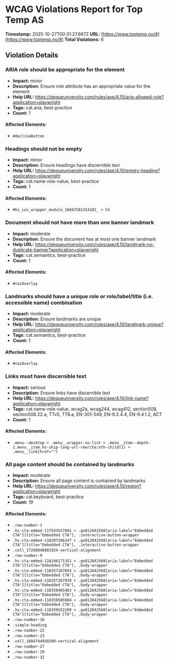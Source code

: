 # WCAG Violations Report for Top Temp AS

**Timestamp:** 2025-10-27T00:31:27.667Z
**URL:** [https://www.toptemp.no/#](https://www.toptemp.no/#)
**Total Violations:** 6

## Violation Details

### ARIA role should be appropriate for the element

- **Impact:** minor
- **Description:** Ensure role attribute has an appropriate value for the element
- **Help URL:** https://dequeuniversity.com/rules/axe/4.10/aria-allowed-role?application=playwright
- **Tags:** cat.aria, best-practice
- **Count:** 1

#### Affected Elements:

- `#declineButton`

### Headings should not be empty

- **Impact:** minor
- **Description:** Ensure headings have discernible text
- **Help URL:** https://dequeuniversity.com/rules/axe/4.10/empty-heading?application=playwright
- **Tags:** cat.name-role-value, best-practice
- **Count:** 1

#### Affected Elements:

- `#hs_cos_wrapper_module_16847581314182_ > h3`

### Document should not have more than one banner landmark

- **Impact:** moderate
- **Description:** Ensure the document has at most one banner landmark
- **Help URL:** https://dequeuniversity.com/rules/axe/4.10/landmark-no-duplicate-banner?application=playwright
- **Tags:** cat.semantics, best-practice
- **Count:** 1

#### Affected Elements:

- `#coiOverlay`

### Landmarks should have a unique role or role/label/title (i.e. accessible name) combination

- **Impact:** moderate
- **Description:** Ensure landmarks are unique
- **Help URL:** https://dequeuniversity.com/rules/axe/4.10/landmark-unique?application=playwright
- **Tags:** cat.semantics, best-practice
- **Count:** 1

#### Affected Elements:

- `#coiOverlay`

### Links must have discernible text

- **Impact:** serious
- **Description:** Ensure links have discernible text
- **Help URL:** https://dequeuniversity.com/rules/axe/4.10/link-name?application=playwright
- **Tags:** cat.name-role-value, wcag2a, wcag244, wcag412, section508, section508.22.a, TTv5, TT6.a, EN-301-549, EN-9.2.4.4, EN-9.4.1.2, ACT
- **Count:** 1

#### Affected Elements:

- `.menu--desktop > .menu__wrapper.no-list > .menu__item--depth-1.menu__item.hs-skip-lang-url-rewrite:nth-child(1) > .menu__link[href=""]`

### All page content should be contained by landmarks

- **Impact:** moderate
- **Description:** Ensure all page content is contained by landmarks
- **Help URL:** https://dequeuniversity.com/rules/axe/4.10/region?application=playwright
- **Tags:** cat.keyboard, best-practice
- **Count:** 19

#### Affected Elements:

- `.row-number-1`
- `.hs-cta-embed-117543557091 > .go812842568[aria-label="Embedded CTA"][title="Embedded CTA"], .interactive-button-wrapper`
- `.hs-cta-embed-118207266247 > .go812842568[aria-label="Embedded CTA"][title="Embedded CTA"], .interactive-button-wrapper`
- `.cell_17288948801924-vertical-alignment`
- `.row-number-9`
- `.hs-cta-embed-118246171351 > .go812842568[aria-label="Embedded CTA"][title="Embedded CTA"], .body-wrapper`
- `.hs-cta-embed-118357267693 > .go812842568[aria-label="Embedded CTA"][title="Embedded CTA"], .body-wrapper`
- `.hs-cta-embed-118357267939 > .go812842568[aria-label="Embedded CTA"][title="Embedded CTA"], .body-wrapper`
- `.hs-cta-embed-118358485483 > .go812842568[aria-label="Embedded CTA"][title="Embedded CTA"], .body-wrapper`
- `.hs-cta-embed-118359585984 > .go812842568[aria-label="Embedded CTA"][title="Embedded CTA"], .body-wrapper`
- `.hs-cta-embed-118359552209 > .go812842568[aria-label="Embedded CTA"][title="Embedded CTA"], .body-wrapper`
- `.row-number-18`
- `.simple-heading`
- `.row-number-22`
- `.row-number-23`
- `.cell_1684744938200-vertical-alignment`
- `.row-number-27`
- `.row-number-29`
- `.row-number-32`
